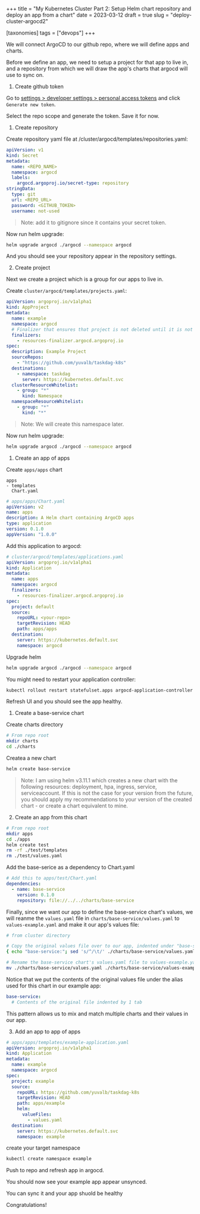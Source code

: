 +++
title = "My Kubernetes Cluster Part 2: Setup Helm chart repository and deploy an app from a chart"
date = 2023-03-12
draft = true
slug = "deploy-cluster-argocd2"

[taxonomies]
tags = ["devops"]
+++

We will connect ArgoCD to our github repo, where we will define apps and charts.

Before we define an app, we need to setup a project for that app to live in, and a repository from which we will draw the app's charts that argocd will use to sync on.

1. Create github token

Go to [settings > developer settings > personal access tokens](https://github.com/settings/tokens) and click `Generate new token`.

Select the repo scope and generate the token. Save it for now.

1. Create repository

Create repository yaml file at /cluster/argocd/templates/repositories.yaml:

```yaml
apiVersion: v1
kind: Secret
metadata:
  name: <REPO_NAME>
  namespace: argocd
  labels:
    argocd.argoproj.io/secret-type: repository
stringData:
  type: git
  url: <REPO_URL>
  password: <GITHUB_TOKEN>
  username: not-used
```

> Note: add it to gitignore since it contains your secret token.

Now run helm upgrade:

```sh
helm upgrade argocd ./argocd --namespace argocd
```

And you should see your repository appear in the repository settings.

2. Create project

Next we create a project which is a group for our apps to live in.

Create `cluster/argocd/templates/projects.yaml`:

```yaml
apiVersion: argoproj.io/v1alpha1
kind: AppProject
metadata:
  name: example
  namespace: argocd
  # Finalizer that ensures that project is not deleted until it is not referenced by any application
  finalizers:
    - resources-finalizer.argocd.argoproj.io
spec:
  description: Example Project
  sourceRepos:
    - "https://github.com/yuvalb/taskdag-k8s"
  destinations:
    - namespace: taskdag
      server: https://kubernetes.default.svc
  clusterResourceWhitelist:
    - group: "*"
      kind: Namespace
  namespaceResourceWhitelist:
    - group: "*"
      kind: "*"
```

> Note: We will create this namespace later.

Now run helm upgrade:

```sh
helm upgrade argocd ./argocd --namespace argocd
```

1. Create an app of apps

Create `apps/apps` chart

```
apps
- templates
  Chart.yaml
```

```yaml
# apps/apps/Chart.yaml
apiVersion: v2
name: apps
description: A Helm chart containing ArgoCD apps
type: application
version: 0.1.0
appVersion: "1.0.0"
```

Add this application to argocd:

```yaml
# cluster/argocd/templates/applications.yaml
apiVersion: argoproj.io/v1alpha1
kind: Application
metadata:
  name: apps
  namespace: argocd
  finalizers:
    - resources-finalizer.argocd.argoproj.io
spec:
  project: default
  source:
    repoURL: <your-repo>
    targetRevision: HEAD
    path: apps/apps
  destination:
    server: https://kubernetes.default.svc
    namespace: argocd
```

Upgrade helm

```sh
helm upgrade argocd ./argocd --namespace argocd
```

You might need to restart your application controller:

```sh
kubectl rollout restart statefulset.apps argocd-application-controller  -n argocd
```

Refresh UI and you should see the app healthy.

1. Create a base-service chart

Create charts directory

```sh
# From repo root
mkdir charts
cd ./charts
```

Createa a new chart

```sh
helm create base-service
```

> Note: I am using helm v3.11.1 which creates a new chart with the following resources: deployment, hpa, ingress, service, serviceaccount. If this is not the case for your version from the future, you should apply my recommendations to your version of the created chart - or create a chart equivalent to mine.

2. Create an app from this chart

```sh
# From repo root
mkdir apps
cd ./apps
helm create test
rm -rf ./test/templates
rm ./test/values.yaml
```

Add the base-serice as a dependency to Chart.yaml

```yaml
# Add this to apps/test/Chart.yaml
dependencies:
  - name: base-service
    version: 0.1.0
    repository: file://../../charts/base-service
```

Finally, since we want our app to define the base-service chart's values, we will reanme the `values.yaml` file in `charts/base-service/values.yaml` to `values-example.yaml` and make it our app's values file:

```sh
# from cluster directory

# Copy the original values file over to our app, indented under "base-service"
{ echo "base-service:"; sed 's/^/\t/' ./charts/base-service/values.yaml; } > ./apps/test/values.yaml

# Rename the base-service chart's values.yaml file to values-example.yaml
mv ./charts/base-service/values.yaml ./charts/base-service/values-example.yaml
```

Notice that we put the contents of the original values file under the alias used for this chart in our example app:

```yaml
base-service:
  # Contents of the original file indented by 1 tab
```

This pattern allows us to mix and match multiple charts and their values in our app.

3. Add an app to app of apps

```yaml
# apps/apps/templates/example-application.yaml
apiVersion: argoproj.io/v1alpha1
kind: Application
metadata:
  name: example
  namespace: argocd
spec:
  project: example
  source:
    repoURL: https://github.com/yuvalb/taskdag-k8s
    targetRevision: HEAD
    path: apps/example
    helm:
      valueFiles:
        - values.yaml
  destination:
    server: https://kubernetes.default.svc
    namespace: example
```

create your target namespace

```sh
kubectl create namespace example
```

Push to repo and refresh app in argocd.

You should now see your example app appear unsynced.

You can sync it and your app shuold be healthy

Congratulations!

